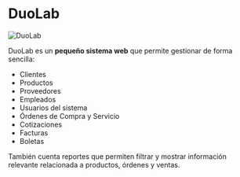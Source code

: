 # DuoLab

![DuoLab](https://github.com/ChristianK106/duolab/blob/master/img/duolab_banner.png)

DuoLab es un **pequeño sistema web** que permite gestionar de forma sencilla:

* Clientes
* Productos
* Proveedores
* Empleados
* Usuarios del sistema
* Órdenes de Compra y Servicio
* Cotizaciones
* Facturas
* Boletas

También cuenta reportes que permiten filtrar y mostrar información relevante relacionada a productos, órdenes y ventas.
